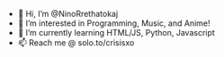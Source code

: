 - 👋 Hi, I’m @NinoRrethatokaj
- 👀 I’m interested in Programming, Music, and Anime!
- 🌱 I’m currently learning HTML/JS, Python, Javascript
- 📫 Reach me @ solo.to/crisisxo

<!---
NinoRrethatokaj/NinoRrethatokaj is a ✨ special ✨ repository because its `README.md` (this file) appears on your GitHub profile.
You can click the Preview link to take a look at your changes.
--->
